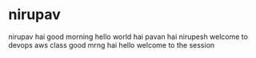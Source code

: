 # nirupav
nirupav
hai good morning
hello world
hai pavan
hai nirupesh
welcome to devops aws class
good mrng
hai hello
welcome to the session

